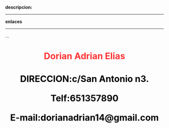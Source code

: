 **descripcion:**
****************  

**enlaces**
***********  
 
 ...


<h1 align="center"><font color="FF3333">Dorian Adrian Elias</font><h1>
<p align="center"><font color="black "><b>DIRECCION:</b>c/San Antonio n3.</font></p>
<p align="center"><font color="black "><b>Telf:</b>651357890 <font></p>
<p align="center"><font color="black "><b>E-mail:</b>dorianadrian14@gmail.com <font></p>

<body style="background-image:url('http://4everstatic.com/obrazki/rysunkowe/digitalne/niebieskie-tlo,-kropki,-linie-184909.jpg')"






</body>











</html>

